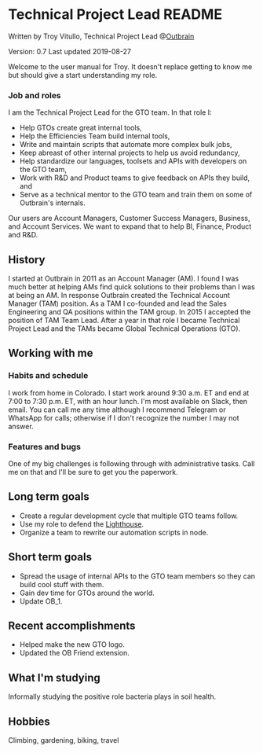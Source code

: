# Technical Project Lead README
Written by Troy Vitullo, Technical Project Lead @[Outbrain](https://www.outbrain.com)

Version: 0.7
Last updated 2019-08-27

Welcome to the user manual for Troy. It doesn't replace getting to know me but should give a start understanding my role.

### Job and roles
I am the Technical Project Lead for the GTO team. In that role I:
- Help GTOs create great internal tools,
- Help the Efficiencies Team build internal tools,
- Write and maintain scripts that automate more complex bulk jobs,
- Keep abreast of other internal projects to help us avoid redundancy,
- Help standardize our languages, toolsets and APIs with developers on the GTO team,
- Work with R&D and Product teams to give feedback on APIs they build, and
- Serve as a technical mentor to the GTO team and train them on some of Outbrain's internals.

Our users are Account Managers, Customer Success Managers, Business, and Account Services. We want to expand that to help BI, Finance, Product and R&D.

## History
I started at Outbrain in 2011 as an Account Manager (AM). I found I was much better at helping AMs find quick solutions to their problems than I was at being an AM. In response Outbrain created the Technical Account Manager (TAM) position. As a TAM I co-founded and lead the Sales Engineering and QA positions within the TAM group. In 2015 I accepted the position of TAM Team Lead. After a year in that role I became Technical Project Lead and the TAMs became Global Technical Operations (GTO).

## Working with me
### Habits and schedule
I work from home in Colorado. I start work around 9:30 a.m. ET and end at 7:00 to 7:30 p.m. ET, with an hour lunch. I'm most available on Slack, then email. You can call me any time although I recommend Telegram or WhatsApp for calls; otherwise if I don't recognize the number I may not answer.

### Features and bugs
One of my big challenges is following through with administrative tasks. Call me on that and I'll be sure to get you the paperwork. 

## Long term goals
- Create a regular development cycle that multiple GTO teams follow.
- Use my role to defend the [Lighthouse](https://www.outbrain.com/blog/you-are-what-you-recommend-value-of-trust/).
- Organize a team to rewrite our automation scripts in node.

## Short term goals
- Spread the usage of internal APIs to the GTO team members so they can build cool stuff with them.
- Gain dev time for GTOs around the world.
- Update OB_1.

## Recent accomplishments
- Helped make the new GTO logo.
- Updated the OB Friend extension.

## What I'm studying
Informally studying the positive role bacteria plays in soil health.

## Hobbies
Climbing, gardening, biking, travel
